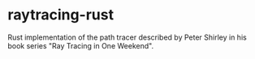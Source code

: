 # raytracing-rust
Rust implementation of the path tracer described by Peter Shirley in his book series "Ray Tracing in One Weekend".
